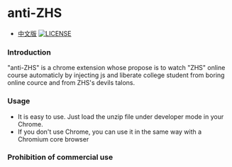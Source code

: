 # anti-ZHS
* [中文版](./README_CN.md)
[![LICENSE](https://img.shields.io/badge/license-Anti%20996-blue.svg)](https://github.com/996icu/996.ICU/blob/master/LICENSE)

### Introduction
"anti-ZHS" is a chrome extension whose propose is to watch "ZHS" online course automaticly by injecting js and liberate college student from boring online cource and from ZHS's devils talons. 

### Usage
* It is easy to use. Just load the unzip file under developer mode in your Chrome.
* If you don't use Chrome, you can use it in the same way with a Chromium core browser

### Prohibition of commercial use
